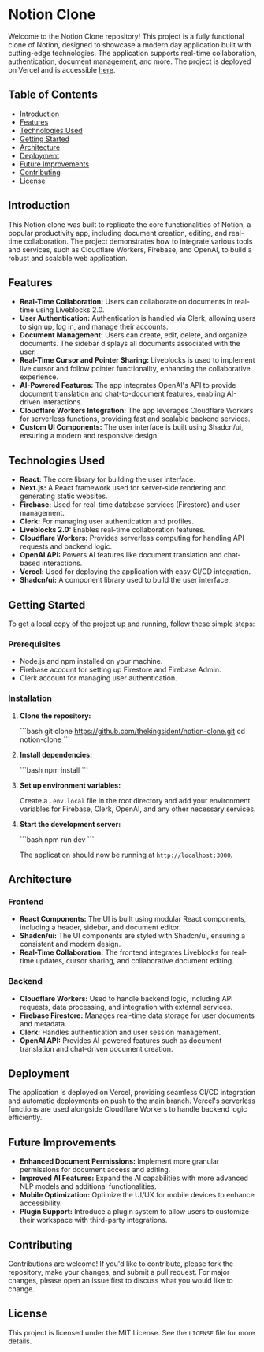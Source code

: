 
# Notion Clone

Welcome to the Notion Clone repository! This project is a fully functional clone of Notion, designed to showcase a modern day application built with cutting-edge technologies. The application supports real-time collaboration, authentication, document management, and more. The project is deployed on Vercel and is accessible [here](https://notion-clone-two-alpha.vercel.app/).

## Table of Contents

- [Introduction](#introduction)
- [Features](#features)
- [Technologies Used](#technologies-used)
- [Getting Started](#getting-started)
- [Architecture](#architecture)
- [Deployment](#deployment)
- [Future Improvements](#future-improvements)
- [Contributing](#contributing)
- [License](#license)

## Introduction

This Notion clone was built to replicate the core functionalities of Notion, a popular productivity app, including document creation, editing, and real-time collaboration. The project demonstrates how to integrate various tools and services, such as Cloudflare Workers, Firebase, and OpenAI, to build a robust and scalable web application.

## Features

- **Real-Time Collaboration:** Users can collaborate on documents in real-time using Liveblocks 2.0.
- **User Authentication:** Authentication is handled via Clerk, allowing users to sign up, log in, and manage their accounts.
- **Document Management:** Users can create, edit, delete, and organize documents. The sidebar displays all documents associated with the user.
- **Real-Time Cursor and Pointer Sharing:** Liveblocks is used to implement live cursor and follow pointer functionality, enhancing the collaborative experience.
- **AI-Powered Features:** The app integrates OpenAI's API to provide document translation and chat-to-document features, enabling AI-driven interactions.
- **Cloudflare Workers Integration:** The app leverages Cloudflare Workers for serverless functions, providing fast and scalable backend services.
- **Custom UI Components:** The user interface is built using Shadcn/ui, ensuring a modern and responsive design.

## Technologies Used

- **React:** The core library for building the user interface.
- **Next.js:** A React framework used for server-side rendering and generating static websites.
- **Firebase:** Used for real-time database services (Firestore) and user management.
- **Clerk:** For managing user authentication and profiles.
- **Liveblocks 2.0:** Enables real-time collaboration features.
- **Cloudflare Workers:** Provides serverless computing for handling API requests and backend logic.
- **OpenAI API:** Powers AI features like document translation and chat-based interactions.
- **Vercel:** Used for deploying the application with easy CI/CD integration.
- **Shadcn/ui:** A component library used to build the user interface.

## Getting Started

To get a local copy of the project up and running, follow these simple steps:

### Prerequisites

- Node.js and npm installed on your machine.
- Firebase account for setting up Firestore and Firebase Admin.
- Clerk account for managing user authentication.

### Installation

1. **Clone the repository:**

   \`\`\`bash
   git clone https://github.com/thekingsident/notion-clone.git
   cd notion-clone
   \`\`\`

2. **Install dependencies:**

   \`\`\`bash
   npm install
   \`\`\`

3. **Set up environment variables:**

   Create a `.env.local` file in the root directory and add your environment variables for Firebase, Clerk, OpenAI, and any other necessary services.

4. **Start the development server:**

   \`\`\`bash
   npm run dev
   \`\`\`

   The application should now be running at `http://localhost:3000`.

## Architecture

### Frontend

- **React Components:** The UI is built using modular React components, including a header, sidebar, and document editor.
- **Shadcn/ui:** The UI components are styled with Shadcn/ui, ensuring a consistent and modern design.
- **Real-Time Collaboration:** The frontend integrates Liveblocks for real-time updates, cursor sharing, and collaborative document editing.

### Backend

- **Cloudflare Workers:** Used to handle backend logic, including API requests, data processing, and integration with external services.
- **Firebase Firestore:** Manages real-time data storage for user documents and metadata.
- **Clerk:** Handles authentication and user session management.
- **OpenAI API:** Provides AI-powered features such as document translation and chat-driven document creation.

## Deployment

The application is deployed on Vercel, providing seamless CI/CD integration and automatic deployments on push to the main branch. Vercel's serverless functions are used alongside Cloudflare Workers to handle backend logic efficiently.

## Future Improvements

- **Enhanced Document Permissions:** Implement more granular permissions for document access and editing.
- **Improved AI Features:** Expand the AI capabilities with more advanced NLP models and additional functionalities.
- **Mobile Optimization:** Optimize the UI/UX for mobile devices to enhance accessibility.
- **Plugin Support:** Introduce a plugin system to allow users to customize their workspace with third-party integrations.

## Contributing

Contributions are welcome! If you'd like to contribute, please fork the repository, make your changes, and submit a pull request. For major changes, please open an issue first to discuss what you would like to change.

## License

This project is licensed under the MIT License. See the `LICENSE` file for more details.
